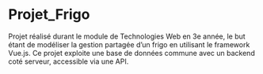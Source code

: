 # Projet_Frigo
Projet réalisé durant le module de Technologies Web en 3e année, le but étant de modéliser la gestion partagée d’un frigo en utilisant le framework Vue.js. Ce projet exploite une base de données commune avec un backend coté serveur, accessible via une API.
